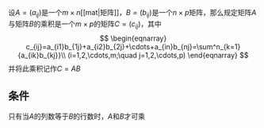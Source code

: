 设$A=(a_{ij})$是一个$m\times n$[[mat|矩阵]]，$B=(b_{ij})$是一个$n\times p$矩阵，那么规定矩阵$A$与矩阵$B$的乘积是一个$m\times p$的矩阵$C=(c_{ij})$，其中
$$
\begin{eqnarray}
c_{ij}=a_{i1}b_{1j}+a_{i2}b_{2j}+\cdots+a_{in}b_{nj}=\sum^n_{k=1}{a_{ik}b_{kj}}\\
(i=1,2,\cdots,m;\quad j=1,2,\cdots,p)
\end{eqnarray}
$$
并将此乘积记作$C=AB$
## 条件
只有当$A$的列数等于$B$的行数时，$A$和$B$才可乘